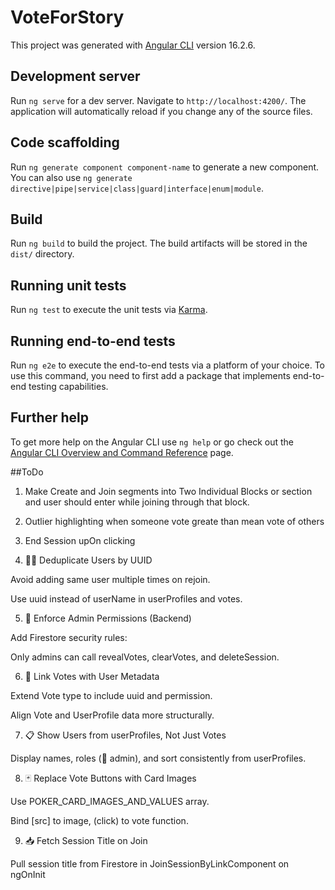 # VoteForStory

This project was generated with [Angular CLI](https://github.com/angular/angular-cli) version 16.2.6.

## Development server

Run `ng serve` for a dev server. Navigate to `http://localhost:4200/`. The application will automatically reload if you change any of the source files.

## Code scaffolding

Run `ng generate component component-name` to generate a new component. You can also use `ng generate directive|pipe|service|class|guard|interface|enum|module`.

## Build

Run `ng build` to build the project. The build artifacts will be stored in the `dist/` directory.

## Running unit tests

Run `ng test` to execute the unit tests via [Karma](https://karma-runner.github.io).

## Running end-to-end tests

Run `ng e2e` to execute the end-to-end tests via a platform of your choice. To use this command, you need to first add a package that implements end-to-end testing capabilities.

## Further help

To get more help on the Angular CLI use `ng help` or go check out the [Angular CLI Overview and Command Reference](https://angular.io/cli) page.


##ToDo

1. Make Create and Join segments into Two Individual Blocks or section and user should enter while joining through that block.

2. Outlier highlighting when someone vote greate than mean vote of others

3. End Session upOn clicking

4. 🧍‍♂️ Deduplicate Users by UUID

Avoid adding same user multiple times on rejoin.

Use uuid instead of userName in userProfiles and votes.

5. 🔐 Enforce Admin Permissions (Backend)

Add Firestore security rules:

Only admins can call revealVotes, clearVotes, and deleteSession.

6. 🧠 Link Votes with User Metadata

Extend Vote type to include uuid and permission.

Align Vote and UserProfile data more structurally.

7. 📋 Show Users from userProfiles, Not Just Votes

Display names, roles (👑 admin), and sort consistently from userProfiles.

8. 🃏 Replace Vote Buttons with Card Images

Use POKER_CARD_IMAGES_AND_VALUES array.

Bind [src] to image, (click) to vote function.

9. 📥 Fetch Session Title on Join

Pull session title from Firestore in JoinSessionByLinkComponent on ngOnInit

